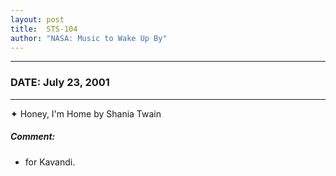 ```yaml
---
layout: post
title:  STS-104
author: "NASA: Music to Wake Up By"
---
```


----
### DATE: July 23, 2001
----
✦ Honey, I'm Home by Shania Twain

##### Comment:
* for Kavandi.

